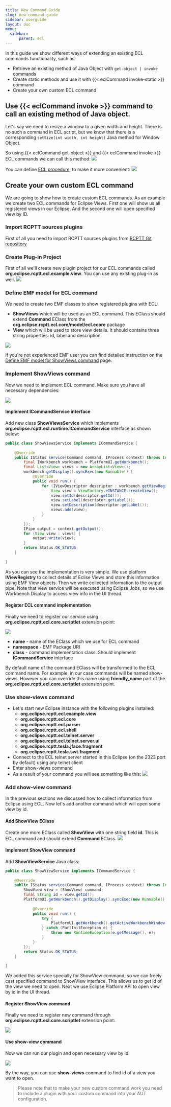 ```yaml
---
title: New Command Guide
slug: new-command-guide
sidebar: userguide
layout: doc
menu:
  sidebar:
      parent: ecl
---
```


In this guide we show different ways of extending an existing ECL commands functionality, such as:
- Retrieve an existing method of Java Object with `get-object | invoke` commands
- Create static methods and use it with  {{< eclCommand invoke-static >}} command
- Create your own custom ECL command

## Use {{< eclCommand invoke >}} command to call an existing method of Java object.

Let's say we need to resize a window to a given width and height. There is no such a command in ECL script, 
but we know that there is a corresponding `setSize(int width, int height)` Java method for Window Object. 

So using {{< eclCommand get-object >}} and {{< eclCommand invoke >}} ECL commands we can call this method:
![](screenshot-invoke-1.png)

You can define [ECL procedure](../../procedures), to make it more convenient:
![](screenshot-invoke-2.png)

## Create your own custom ECL command
We are going to show how to create custom ECL commands. As an example we create two ECL commands for Eclipse Views. 
First one will show us all registered views in our Eclipse. And the second one will open specified view by ID.

### Import RCPTT sources plugins
First of all you need to import RCPTT sources plugins from [RCPTT Git repository](https://github.com/eclipse-rcptt/org.eclipse.rcptt.git)

### Create Plug-in Project
First of all we'll create new plugin project for our ECL commands called **org.eclipse.rcptt.ecl.example.view**. You can use any existing plug-in as well.
![](screenshot-new-command-guide-1.png)

### Define EMF model for ECL command
We need to create two EMF classes to show registered plugins with ECL:

- **ShowViews** which will be used as an ECL command. This EClass should extend **Command** EClass from the **org.eclipse.rcptt.ecl.core/model/ecl.ecore** package
- **View** which will be used to store view details. It should contains three string properties: id, label and description.

![](../screenshot-new-command-guide-4.png)

If you're not experienced EMF user you can find detailed instruction on the [Define EMF model for ShowViews command](../define-emf-model/) page.

### Implement ShowViews command

Now we need to implement ECL command. Make sure you have all necessary dependencies:

![](screenshot-new-command-guide-7.png)

#### Implement ICommandService interface

Add new class **ShowViewsService** which implements **org.eclipse.rcptt.ecl.runtime.ICommandService** interface as shown below:

```java
public class ShowViewsService implements ICommandService {
 
    @Override
    public IStatus service(Command command, IProcess context) throws InterruptedException, CoreException {
        final IWorkbench workbench = PlatformUI.getWorkbench();
        final List<View> views = new ArrayList<View>();
        workbench.getDisplay().syncExec(new Runnable() {
            @Override
            public void run() {
                for (IViewDescriptor descriptor : workbench.getViewRegistry().getViews()) {
                    View view = ViewFactory.eINSTANCE.createView();
                    view.setId(descriptor.getId());
                    view.setLabel(descriptor.getLabel());
                    view.setDescription(descriptor.getLabel());
                    views.add(view);
                }
            }
        });
        IPipe output = context.getOutput();
        for (View view : views) {
            output.write(view);
        }
        return Status.OK_STATUS;
    }
 
}
```

As you can see the implementation is very simple. We use platform **IViewRegistry** to collect details of Eclise Views and store this information using EMF View objects. 
Then we write collected information to the output pipe. Note that view service will be executed using Eclipse Jobs, so we use Workbench Display to access view info in the UI thread.

#### Register ECL command implementation

Finally we need to register our service using **org.eclipse.rcptt.ecl.core.scriptlet** extension point:

![](screenshot-new-command-guide-8.png)

- **name** - name of the EClass which we use for ECL command
- **namespace** - EMF Package URI
- **class** - command implementation class. Should implement **ICommandService** interface


By default name of the command EClass will be transformed to the ECL command name. For example, in our case commands will be named show-views.
 However you can override this name using **friendly_name** part of the **org.eclipse.rcptt.ecl.core.scriptlet** extension point.
 
 ### Use show-views command
 
- Let's start new Eclipse instance with the following plugins installed:
    - **org.eclipse.rcptt.ecl.example.view**
    - **org.eclipse.rcptt.ecl.core**
    - **org.eclipse.rcptt.ecl.parser**
    - **org.eclipse.rcptt.ecl.shell**
    - **org.eclipse.rcptt.ecl.telnet.server**
    - **org.eclipse.rcptt.ecl.telnet.server.ui**
    - **org.eclipse.rcptt.tesla.jface.fragment**
    - **org.eclipse.rcptt.tesla.swt.fragment**
- Connect to the ECL telnet server started in this Eclipse (on the 2323 port by default) using any telnet client
- Enter show-views command
- As a result of your command you will see something like this:
  ![](screenshot-new-command-guide-12.png)

### Add show-view command
In the previous sections we discussed how to collect information from Eclipse using ECL. 
Now let's add another command which will open some view by id.

#### Add ShowView EClass

Create one more EClass called **ShowView** with one string field **id**. This is ECL command and should extend **Command** EClass.
![](screenshot-new-command-guide-10.png)

#### Implement ShowView command
Add **ShowViewService** Java class:

```java
public class ShowViewService implements ICommandService {
 
    @Override
    public IStatus service(Command command, IProcess context) throws InterruptedException, CoreException {
        ShowView view = (ShowView) command;
        final String id = view.getId();
        PlatformUI.getWorkbench().getDisplay().syncExec(new Runnable() {
 
            @Override
            public void run() {
                try {
                    PlatformUI.getWorkbench().getActiveWorkbenchWindow().getActivePage().showView(id);
                } catch (PartInitException e) {
                    throw new RuntimeException(e.getMessage(), e);
                }
            }
        });
        return Status.OK_STATUS;
    }
 
}
```

We added this service specially for ShowView command, so we can freely cast specified command to ShowView interface. 
This allows us to get id of the view we need to open. Next we use Eclipse Platform API to open view by id in the UI thread.

#### Register ShowView command
Finally we need to register new command through **org.eclipse.rcptt.ecl.core.scriptlet** extension point:

![](screenshot-new-command-guide-9.png)

#### Use show-view command

Now we can run our plugin and open necessary view by id:

![](screenshot-new-command-guide-13.png)

By the way, you can use **show-views** command to find id of a view you want to open.

> Please note that to make your new custom command work you need to include a plugin with your custom command into your AUT configuration. 
